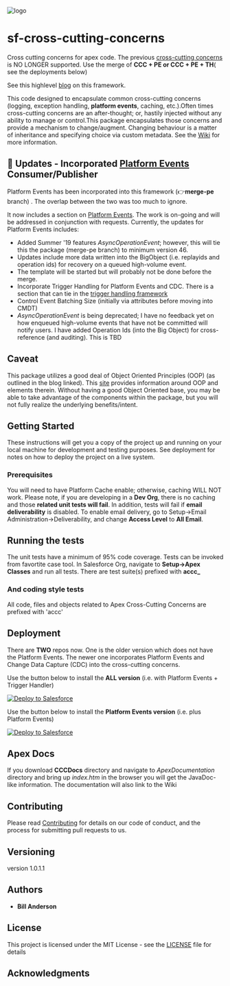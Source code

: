 
![logo](https://github.com/bjanderson70/sf-cross-cutting-concerns/blob/master/imgs/logo.png)
# sf-cross-cutting-concerns
Cross cutting concerns for apex code. The previous [cross-cutting concerns](https://github.com/bjanderson70/Apex-Cross-Cutting-Concerns) is NO LONGER supported. Use the merge of **CCC + PE or CCC + PE + TH**( see the deployments below)

See this highlevel [blog](https://developer.salesforce.com/blogs/2018/10/configuration-first-replacing-code-at-runtime.html) on this framework.

This code designed to encapsulate common cross-cutting concerns (logging, exception handling, **platform events**, caching, etc.).Often times cross-cutting concerns are an after-thought; or, hastily injected without any ability to manage or control.This package encapsulates those concerns and provide a mechanism to change/augment. 
Changing behaviour is a matter of inheritance and specifying choice via custom metadata. See the [Wiki](https://github.com/bjanderson70/sf-cross-cutting-concerns/wiki) for more information.

## :star2: Updates - Incorporated [Platform Events](https://github.com/bjanderson70/sf-platform-events) Consumer/Publisher
Platform Events has been incorporated into this framework  (:point_right:**merge-pe** branch) . The overlap between the two was too much to ignore.

It now includes a section on [Platform Events](https://github.com/bjanderson70/sf-cross-cutting-concerns/wiki/Platform-Events). The work is on-going and will be addressed in conjunction with requests. Currently, the updates for Platform Events includes:
* Added Summer '19 features _AsyncOperationEvent_; however, this will tie this the package (merge-pe branch) to minimum version 46.
* Updates include more data written into the BigObject (i.e. replayids and operation ids) for recovery on a queued high-volume event.
* The template will be started but will probably not be done before the merge.
* Incorporate Trigger Handling for Platform Events and CDC. There is a section that can tie in the [trigger handling framework](https://github.com/bjanderson70/sf-trigger-handling/wiki)
* Control Event Batching Size (initially via attributes before moving into CMDT)
* _AsyncOperationEvent_ is being deprecated; I have no feedback yet on how enqueued high-volume events that have not be committed will notify users. I have added Operation Ids (into the Big Object) for cross-reference (and auditing). This is TBD
## Caveat
This package utilizes a good deal of Object Oriented Principles (OOP) (as outlined in the blog linked). This [site](http://ootips.org/) provides information around OOP and elements therein. Without having a good Object Oriented base, you may be able to take advantage of the components within the package, but you will not fully realize the underlying benefits/intent.  

## Getting Started

These instructions will get you a copy of the project up and running on your local machine for development and testing purposes. 
See deployment for notes on how to deploy the project on a live system.

### Prerequisites

You will need to have Platform Cache enable; otherwise, caching WILL NOT work. Please note, if you are developing in a **Dev Org**, there is no caching and those **related unit tests will fail**. In addition, tests will fail if **email deliverability** is disabled.
To enable email delivery, go to Setup->Email Administration->Deliverability, and change **Access Level** to **All Email**.

## Running the tests

The unit tests have a minimum of 95% code coverage. Tests can be invoked from favortite case tool.
In Salesforce Org, navigate to **Setup->Apex Classes** and run all tests. There are test suite(s) prefixed with **accc_**

### And coding style tests

All code, files and objects related to Apex Cross-Cutting Concerns are prefixed with 'accc'

## Deployment

There are **TWO** repos now. One is the older version which does not have the Platform Events. The newer one incorporates Platform Events and Change Data Capture (CDC) into the cross-cutting concerns.

Use the button below to install the **ALL version** (i.e. with Platform Events + Trigger Handler)

<a href="https://githubsfdeploy.herokuapp.com?owner=bjanderson70&repo=sf-cross-cutting-concerns&ref=merge-th">
  <img alt="Deploy to Salesforce"
       src="https://raw.githubusercontent.com/afawcett/githubsfdeploy/master/deploy.png">
</a>

Use the button below to install the **Platform Events version** (i.e. plus Platform Events)

<a href="https://githubsfdeploy.herokuapp.com?owner=bjanderson70&repo=sf-cross-cutting-concerns&ref=merge-pe">
  <img alt="Deploy to Salesforce"
       src="https://raw.githubusercontent.com/afawcett/githubsfdeploy/master/deploy.png">
</a>


## Apex Docs
If you download **CCCDocs** directory and navigate to _ApexDocumentation_ directory and bring up _index.htm_ in the browser you will get the JavaDoc-like information. The documentation will also link to the Wiki

## Contributing

Please read [Contributing](Contributing) for details on our code of conduct, and the process for submitting pull requests to us.

## Versioning

version 1.0.1.1

## Authors

* **Bill Anderson** 

## License

This project is licensed under the MIT License - see the [LICENSE](LICENSE) file for details

## Acknowledgments



